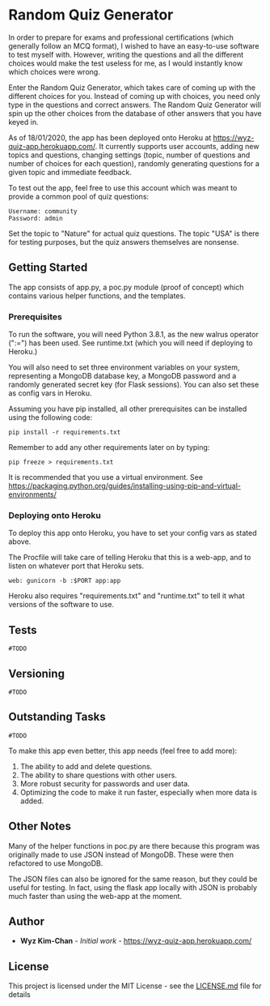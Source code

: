 # Random Quiz Generator

In order to prepare for exams and professional certifications (which generally follow an MCQ format), I wished to have an easy-to-use software to test myself with. However, writing the questions and all the different choices would make the test useless for me, as I would instantly know which choices were wrong.

Enter the Random Quiz Generator, which takes care of coming up with the different choices for you. Instead of coming up with choices, you need only type in the questions and correct answers. The Random Quiz Generator will spin up the other choices from the database of other answers that you have keyed in.

As of 18/01/2020, the app has been deployed onto Heroku at https://wyz-quiz-app.herokuapp.com/. It currently supports user accounts, adding new topics and questions, changing settings (topic, number of questions and number of choices for each question), randomly generating questions for a given topic and immediate feedback.

To test out the app, feel free to use this account which was meant to provide a common pool of quiz questions:

```
Username: community
Password: admin
```
Set the topic to "Nature" for actual quiz questions. The topic "USA" is there for testing purposes, but the quiz answers themselves are nonsense.


## Getting Started

The app consists of app.py, a poc.py module (proof of concept) which contains various helper functions, and the templates. 

### Prerequisites

To run the software, you will need Python 3.8.1, as the new walrus operator (":=") has been used. See runtime.txt (which you will need if deploying to Heroku.)

You will also need to set three environment variables on your system, representing a MongoDB database key, a MongoDB password and a randomly generated secret key (for Flask sessions). You can also set these as config vars in Heroku.

Assuming you have pip installed, all other prerequisites can be installed using the following code:
```
pip install -r requirements.txt
```

Remember to add any other requirements later on by typing:

```
pip freeze > requirements.txt
```

It is recommended that you use a virtual environment. See https://packaging.python.org/guides/installing-using-pip-and-virtual-environments/

### Deploying onto Heroku

To deploy this app onto Heroku, you have to set your config vars as stated above.

The Procfile will take care of telling Heroku that this is a web-app, and to listen on whatever port that Heroku sets.
```
web: gunicorn -b :$PORT app:app
```

Heroku also requires "requirements.txt" and "runtime.txt" to tell it what versions of the software to use.


## Tests

```
#TODO
```


## Versioning

```
#TODO
```

## Outstanding Tasks

```
#TODO
```

To make this app even better, this app needs (feel free to add more):
1. The ability to add and delete questions.
2. The ability to share questions with other users.
3. More robust security for passwords and user data.
4. Optimizing the code to make it run faster, especially when more data is added.

## Other Notes

Many of the helper functions in poc.py are there because this program was originally made to use JSON instead of MongoDB. These were then refactored to use MongoDB.

The JSON files can also be ignored for the same reason, but they could be useful for testing. In fact, using the flask app locally with JSON is probably much faster than using the web-app at the moment.

## Author

* **Wyz Kim-Chan** - *Initial work* - https://wyz-quiz-app.herokuapp.com/


## License

This project is licensed under the MIT License - see the [LICENSE.md](LICENSE.md) file for details
